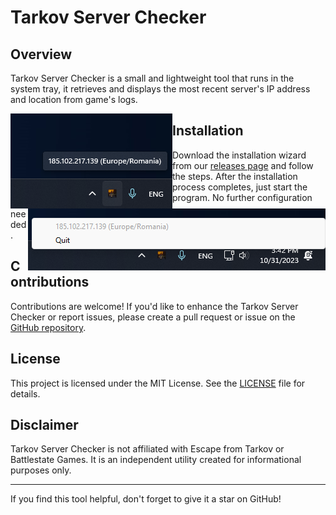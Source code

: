 # Tarkov Server Checker

## Overview

Tarkov Server Checker is a small and lightweight tool that runs in the system tray, it retrieves and displays the most recent server's IP address and location from game's logs.

<p align="center">
<img align="left" src="./resources/screenshots/screenshot-1.png">
</p>

<p align="center">
<img align="right" src="./resources/screenshots/screenshot-2.png">
</p>

## Installation

Download the installation wizard from our [releases page](https://github.com/ssapp/tarkov-server-checker/releases) and follow the steps. After the installation process completes, just start the program. No further configuration needed.

## Contributions

Contributions are welcome! If you'd like to enhance the Tarkov Server Checker or report issues, please create a pull request or issue on the [GitHub repository](https://github.com/ssapp/tarkov-server-checker).

## License

This project is licensed under the MIT License. See the [LICENSE](./LICENSE) file for details.


## Disclaimer

Tarkov Server Checker is not affiliated with Escape from Tarkov or Battlestate Games. It is an independent utility created for informational purposes only.

---

If you find this tool helpful, don't forget to give it a star on GitHub!
